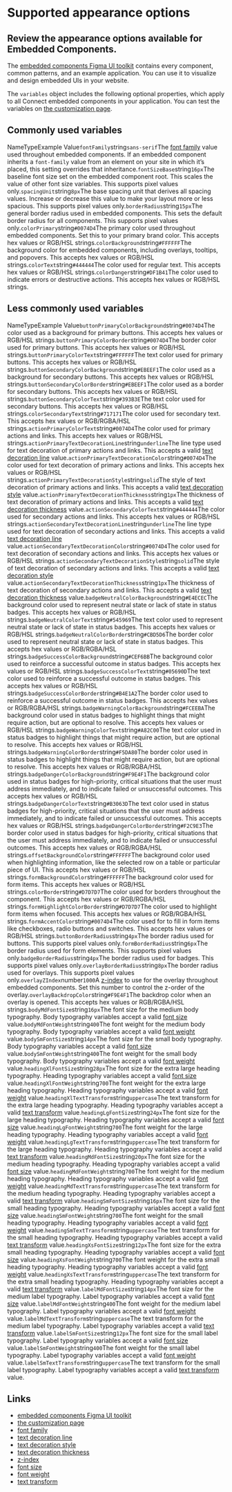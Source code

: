 # Supported appearance options

## Review the appearance options available for Embedded Components.

The [embedded components Figma UI
toolkit](https://www.figma.com/community/file/1438614134095442934) contains
every component, common patterns, and an example application. You can use it to
visualize and design embedded UIs in your website.

The `variables` object includes the following optional properties, which apply
to all Connect embedded components in your application. You can test the
variables on [the customization
page](https://docs.stripe.com/connect/customize-connect-embedded-components).

## Commonly used variables

NameTypeExample Value`fontFamily`string`sans-serif`The [font
family](https://developer.mozilla.org/en-US/docs/Web/CSS/font-family) value used
throughout embedded components. If an embedded component inherits a
`font-family` value from an element on your site in which it’s placed, this
setting overrides that inheritance.`fontSizeBase`string`16px`The baseline font
size set on the embedded component root. This scales the value of other font
size variables. This supports pixel values only.`spacingUnit`string`8px`The base
spacing unit that derives all spacing values. Increase or decrease this value to
make your layout more or less spacious. This supports pixel values
only.`borderRadius`string`15px`The general border radius used in embedded
components. This sets the default border radius for all components. This
supports pixel values only.`colorPrimary`string`#0074D4`The primary color used
throughout embedded components. Set this to your primary brand color. This
accepts hex values or RGB/HSL strings.`colorBackground`string`#FFFFFF`The
background color for embedded components, including overlays, tooltips, and
popovers. This accepts hex values or RGB/HSL
strings.`colorText`string`#444444`The color used for regular text. This accepts
hex values or RGB/HSL strings.`colorDanger`string`#DF1B41`The color used to
indicate errors or destructive actions. This accepts hex values or RGB/HSL
strings.
## Less commonly used variables

NameTypeExample Value`buttonPrimaryColorBackground`string`#0074D4`The color used
as a background for primary buttons. This accepts hex values or RGB/HSL
strings.`buttonPrimaryColorBorder`string`#0074D4`The border color used for
primary buttons. This accepts hex values or RGB/HSL
strings.`buttonPrimaryColorText`string`#FFFFFF`The text color used for primary
buttons. This accepts hex values or RGB/HSL
strings.`buttonSecondaryColorBackground`string`#EBEEF1`The color used as a
background for secondary buttons. This accepts hex values or RGB/HSL
strings.`buttonSecondaryColorBorder`string`#EBEEF1`The color used as a border
for secondary buttons. This accepts hex values or RGB/HSL
strings.`buttonSecondaryColorText`string`#393B3E`The text color used for
secondary buttons. This accepts hex values or RGB/HSL
strings.`colorSecondaryText`string`#717171`The color used for secondary text.
This accepts hex values or RGB/RGBA/HSL
strings.`actionPrimaryColorText`string`#0074D4`The color used for primary
actions and links. This accepts hex values or RGB/HSL
strings.`actionPrimaryTextDecorationLine`string`underline`The line type used for
text decoration of primary actions and links. This accepts a valid [text
decoration
line](https://developer.mozilla.org/en-US/docs/Web/CSS/text-decoration-line)
value.`actionPrimaryTextDecorationColor`string`#0074D4`The color used for text
decoration of primary actions and links. This accepts hex values or RGB/HSL
strings.`actionPrimaryTextDecorationStyle`string`solid`The style of text
decoration of primary actions and links. This accepts a valid [text decoration
style](https://developer.mozilla.org/en-US/docs/Web/CSS/text-decoration-style)
value.`actionPrimaryTextDecorationThickness`string`1px`The thickness of text
decoration of primary actions and links. This accepts a valid [text decoration
thickness](https://developer.mozilla.org/en-US/docs/Web/CSS/text-decoration-thickness)
value.`actionSecondaryColorText`string`#444444`The color used for secondary
actions and links. This accepts hex values or RGB/HSL
strings.`actionSecondaryTextDecorationLine`string`underline`The line type used
for text decoration of secondary actions and links. This accepts a valid [text
decoration
line](https://developer.mozilla.org/en-US/docs/Web/CSS/text-decoration-line)
value.`actionSecondaryTextDecorationColor`string`#0074D4`The color used for text
decoration of secondary actions and links. This accepts hex values or RGB/HSL
strings.`actionSecondaryTextDecorationStyle`string`solid`The style of text
decoration of secondary actions and links. This accepts a valid [text decoration
style](https://developer.mozilla.org/en-US/docs/Web/CSS/text-decoration-style)
value.`actionSecondaryTextDecorationThickness`string`1px`The thickness of text
decoration of secondary actions and links. This accepts a valid [text decoration
thickness](https://developer.mozilla.org/en-US/docs/Web/CSS/text-decoration-thickness)
value.`badgeNeutralColorBackground`string`#E4ECEC`The background color used to
represent neutral state or lack of state in status badges. This accepts hex
values or RGB/HSL strings.`badgeNeutralColorText`string`#545969`The text color
used to represent neutral state or lack of state in status badges. This accepts
hex values or RGB/HSL strings.`badgeNeutralColorBorder`string`#CBD5D6`The border
color used to represent neutral state or lack of state in status badges. This
accepts hex values or RGB/RGBA/HSL
strings.`badgeSuccessColorBackground`string`#CEF6BB`The background color used to
reinforce a successful outcome in status badges. This accepts hex values or
RGB/HSL strings.`badgeSuccessColorText`string`#05690D`The text color used to
reinforce a successful outcome in status badges. This accepts hex values or
RGB/HSL strings.`badgeSuccessColorBorder`string`#B4E1A2`The border color used to
reinforce a successful outcome in status badges. This accepts hex values or
RGB/RGBA/HSL strings.`badgeWarningColorBackground`string`#FCEEBA`The background
color used in status badges to highlight things that might require action, but
are optional to resolve. This accepts hex values or RGB/HSL
strings.`badgeWarningColorText`string`#A82C00`The text color used in status
badges to highlight things that might require action, but are optional to
resolve. This accepts hex values or RGB/HSL
strings.`badgeWarningColorBorder`string`#F5DA80`The border color used in status
badges to highlight things that might require action, but are optional to
resolve. This accepts hex values or RGB/RGBA/HSL
strings.`badgeDangerColorBackground`string`#F9E4F1`The background color used in
status badges for high-priority, critical situations that the user must address
immediately, and to indicate failed or unsuccessful outcomes. This accepts hex
values or RGB/HSL strings.`badgeDangerColorText`string`#B3063D`The text color
used in status badges for high-priority, critical situations that the user must
address immediately, and to indicate failed or unsuccessful outcomes. This
accepts hex values or RGB/HSL strings.`badgeDangerColorBorder`string`#F2C9E3`The
border color used in status badges for high-priority, critical situations that
the user must address immediately, and to indicate failed or unsuccessful
outcomes. This accepts hex values or RGB/RGBA/HSL
strings.`offsetBackgroundColor`string`#FFFFFF`The background color used when
highlighting information, like the selected row on a table or particular piece
of UI. This accepts hex values or RGB/HSL
strings.`formBackgroundColor`string`#FFFFFF`The background color used for form
items. This accepts hex values or RGB/HSL
strings.`colorBorder`string`#D7D7D7`The color used for borders throughout the
component. This accepts hex values or RGB/RGBA/HSL
strings.`formHighlightColorBorder`string`#D7D7D7`The color used to highlight
form items when focused. This accepts hex values or RGB/RGBA/HSL
strings.`formAccentColor`string`#0074D4`The color used for to fill in form items
like checkboxes, radio buttons and switches. This accepts hex values or RGB/HSL
strings.`buttonBorderRadius`string`4px`The border radius used for buttons. This
supports pixel values only.`formBorderRadius`string`6px`The border radius used
for form elements. This supports pixel values
only.`badgeBorderRadius`string`4px`The border radius used for badges. This
supports pixel values only.`overlayBorderRadius`string`8px`The border radius
used for overlays. This supports pixel values only.`overlayZIndex`number`1000`A
[z-index](https://developer.mozilla.org/en-US/docs/Web/CSS/z-index) to use for
the overlay throughout embedded components. Set this number to control the
z-order of the overlay.`overlayBackdropColor`string`#F9E4F1`The backdrop color
when an overlay is opened. This accepts hex values or RGB/RGBA/HSL
strings.`bodyMdFontSize`string`16px`The font size for the medium body
typography. Body typography variables accept a valid [font
size](https://developer.mozilla.org/en-US/docs/Web/CSS/font-size)
value.`bodyMdFontWeight`string`400`The font weight for the medium body
typography. Body typography variables accept a valid [font
weight](https://developer.mozilla.org/en-US/docs/Web/CSS/font-weight)
value.`bodySmFontSize`string`14px`The font size for the small body typography.
Body typography variables accept a valid [font
size](https://developer.mozilla.org/en-US/docs/Web/CSS/font-size)
value.`bodySmFontWeight`string`400`The font weight for the small body
typography. Body typography variables accept a valid [font
weight](https://developer.mozilla.org/en-US/docs/Web/CSS/font-weight)
value.`headingXlFontSize`string`28px`The font size for the extra large heading
typography. Heading typography variables accept a valid [font
size](https://developer.mozilla.org/en-US/docs/Web/CSS/font-size)
value.`headingXlFontWeight`string`700`The font weight for the extra large
heading typography. Heading typography variables accept a valid [font
weight](https://developer.mozilla.org/en-US/docs/Web/CSS/font-weight)
value.`headingXlTextTransform`string`uppercase`The text transform for the extra
large heading typography. Heading typography variables accept a valid [text
transform](https://developer.mozilla.org/en-US/docs/Web/CSS/text-transform)
value.`headingLgFontSize`string`24px`The font size for the large heading
typography. Heading typography variables accept a valid [font
size](https://developer.mozilla.org/en-US/docs/Web/CSS/font-size)
value.`headingLgFontWeight`string`700`The font weight for the large heading
typography. Heading typography variables accept a valid [font
weight](https://developer.mozilla.org/en-US/docs/Web/CSS/font-weight)
value.`headingLgTextTransform`string`uppercase`The text transform for the large
heading typography. Heading typography variables accept a valid [text
transform](https://developer.mozilla.org/en-US/docs/Web/CSS/text-transform)
value.`headingMdFontSize`string`20px`The font size for the medium heading
typography. Heading typography variables accept a valid [font
size](https://developer.mozilla.org/en-US/docs/Web/CSS/font-size)
value.`headingMdFontWeight`string`700`The font weight for the medium heading
typography. Heading typography variables accept a valid [font
weight](https://developer.mozilla.org/en-US/docs/Web/CSS/font-weight)
value.`headingMdTextTransform`string`uppercase`The text transform for the medium
heading typography. Heading typography variables accept a valid [text
transform](https://developer.mozilla.org/en-US/docs/Web/CSS/text-transform)
value.`headingSmFontSize`string`16px`The font size for the small heading
typography. Heading typography variables accept a valid [font
size](https://developer.mozilla.org/en-US/docs/Web/CSS/font-size)
value.`headingSmFontWeight`string`700`The font weight for the small heading
typography. Heading typography variables accept a valid [font
weight](https://developer.mozilla.org/en-US/docs/Web/CSS/font-weight)
value.`headingSmTextTransform`string`uppercase`The text transform for the small
heading typography. Heading typography variables accept a valid [text
transform](https://developer.mozilla.org/en-US/docs/Web/CSS/text-transform)
value.`headingXsFontSize`string`12px`The font size for the extra small heading
typography. Heading typography variables accept a valid [font
size](https://developer.mozilla.org/en-US/docs/Web/CSS/font-size)
value.`headingXsFontWeight`string`700`The font weight for the extra small
heading typography. Heading typography variables accept a valid [font
weight](https://developer.mozilla.org/en-US/docs/Web/CSS/font-weight)
value.`headingXsTextTransform`string`uppercase`The text transform for the extra
small heading typography. Heading typography variables accept a valid [text
transform](https://developer.mozilla.org/en-US/docs/Web/CSS/text-transform)
value.`labelMdFontSize`string`14px`The font size for the medium label
typography. Label typography variables accept a valid [font
size](https://developer.mozilla.org/en-US/docs/Web/CSS/font-size)
value.`labelMdFontWeight`string`400`The font weight for the medium label
typography. Label typography variables accept a valid [font
weight](https://developer.mozilla.org/en-US/docs/Web/CSS/font-weight)
value.`labelMdTextTransform`string`uppercase`The text transform for the medium
label typography. Label typography variables accept a valid [text
transform](https://developer.mozilla.org/en-US/docs/Web/CSS/text-transform)
value.`labelSmFontSize`string`12px`The font size for the small label typography.
Label typography variables accept a valid [font
size](https://developer.mozilla.org/en-US/docs/Web/CSS/font-size)
value.`labelSmFontWeight`string`400`The font weight for the small label
typography. Label typography variables accept a valid [font
weight](https://developer.mozilla.org/en-US/docs/Web/CSS/font-weight)
value.`labelSmTextTransform`string`uppercase`The text transform for the small
label typography. Label typography variables accept a valid [text
transform](https://developer.mozilla.org/en-US/docs/Web/CSS/text-transform)
value.

## Links

- [embedded components Figma UI
toolkit](https://www.figma.com/community/file/1438614134095442934)
- [the customization
page](https://docs.stripe.com/connect/customize-connect-embedded-components)
- [font family](https://developer.mozilla.org/en-US/docs/Web/CSS/font-family)
- [text decoration
line](https://developer.mozilla.org/en-US/docs/Web/CSS/text-decoration-line)
- [text decoration
style](https://developer.mozilla.org/en-US/docs/Web/CSS/text-decoration-style)
- [text decoration
thickness](https://developer.mozilla.org/en-US/docs/Web/CSS/text-decoration-thickness)
- [z-index](https://developer.mozilla.org/en-US/docs/Web/CSS/z-index)
- [font size](https://developer.mozilla.org/en-US/docs/Web/CSS/font-size)
- [font weight](https://developer.mozilla.org/en-US/docs/Web/CSS/font-weight)
- [text
transform](https://developer.mozilla.org/en-US/docs/Web/CSS/text-transform)